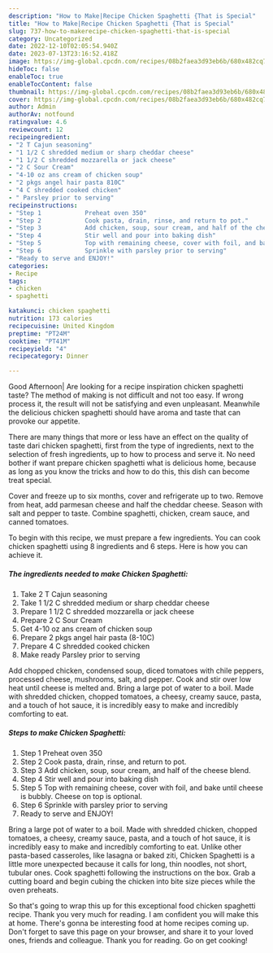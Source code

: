 ```yaml
---
description: "How to Make|Recipe Chicken Spaghetti {That is Special"
title: "How to Make|Recipe Chicken Spaghetti {That is Special"
slug: 737-how-to-makerecipe-chicken-spaghetti-that-is-special
category: Uncategorized
date: 2022-12-10T02:05:54.940Z
date: 2023-07-13T23:16:52.418Z
image: https://img-global.cpcdn.com/recipes/08b2faea3d93eb6b/680x482cq70/chicken-spaghetti-recipe-main-photo.jpg
hideToc: false
enableToc: true
enableTocContent: false
thumbnail: https://img-global.cpcdn.com/recipes/08b2faea3d93eb6b/680x482cq70/chicken-spaghetti-recipe-main-photo.jpg
cover: https://img-global.cpcdn.com/recipes/08b2faea3d93eb6b/680x482cq70/chicken-spaghetti-recipe-main-photo.jpg
author: Admin
authorAv: notfound
ratingvalue: 4.6
reviewcount: 12
recipeingredient:
- "2 T Cajun seasoning"
- "1 1/2 C shredded medium or sharp cheddar cheese"
- "1 1/2 C shredded mozzarella or jack cheese"
- "2 C Sour Cream"
- "4-10 oz ans cream of chicken soup"
- "2 pkgs angel hair pasta 810C"
- "4 C shredded cooked chicken"
- " Parsley prior to serving"
recipeinstructions:
- "Step 1            Preheat oven 350"
- "Step 2            Cook pasta, drain, rinse, and return to pot."
- "Step 3            Add chicken, soup, sour cream, and half of the cheese blend."
- "Step 4            Stir well and pour into baking dish"
- "Step 5            Top with remaining cheese, cover with foil, and bake until cheese is bubbly. Cheese on top is optional."
- "Step 6            Sprinkle with parsley prior to serving"
- "Ready to serve and ENJOY!"
categories:
- Recipe
tags:
- chicken
- spaghetti

katakunci: chicken spaghetti 
nutrition: 173 calories
recipecuisine: United Kingdom
preptime: "PT24M"
cooktime: "PT41M"
recipeyield: "4"
recipecategory: Dinner

---
```



Good Afternoon| Are looking for a recipe inspiration chicken spaghetti taste? The method of making is not difficult and not too easy. If wrong process it, the result will not be satisfying and even unpleasant. Meanwhile the delicious chicken spaghetti should have aroma and taste that can provoke our appetite.






There are many things that more or less have an effect on the quality of taste dari chicken spaghetti, first from the type of ingredients, next to the selection of fresh ingredients, up to how to process and serve it. No need bother if want prepare chicken spaghetti what is delicious home, because as long as you know the tricks and how to do this, this dish can become treat special.


Cover and freeze up to six months, cover and refrigerate up to two. Remove from heat, add parmesan cheese and half the cheddar cheese. Season with salt and pepper to taste. Combine spaghetti, chicken, cream sauce, and canned tomatoes.


To begin with this recipe, we must prepare a few ingredients. You can cook chicken spaghetti using 8 ingredients and 6 steps. Here is how you can achieve it.

<!--inarticleads1-->

##### The ingredients needed to make Chicken Spaghetti:

1. Take 2 T Cajun seasoning
1. Take 1 1/2 C shredded medium or sharp cheddar cheese
1. Prepare 1 1/2 C shredded mozzarella or jack cheese
1. Prepare 2 C Sour Cream
1. Get 4-10 oz ans cream of chicken soup
1. Prepare 2 pkgs angel hair pasta (8-10C)
1. Prepare 4 C shredded cooked chicken
1. Make ready  Parsley prior to serving


Add chopped chicken, condensed soup, diced tomatoes with chile peppers, processed cheese, mushrooms, salt, and pepper. Cook and stir over low heat until cheese is melted and. Bring a large pot of water to a boil. Made with shredded chicken, chopped tomatoes, a cheesy, creamy sauce, pasta, and a touch of hot sauce, it is incredibly easy to make and incredibly comforting to eat. 

<!--inarticleads2-->

##### Steps to make Chicken Spaghetti:

1. Step 1            Preheat oven 350
1. Step 2            Cook pasta, drain, rinse, and return to pot.
1. Step 3            Add chicken, soup, sour cream, and half of the cheese blend.
1. Step 4            Stir well and pour into baking dish
1. Step 5            Top with remaining cheese, cover with foil, and bake until cheese is bubbly. Cheese on top is optional.
1. Step 6            Sprinkle with parsley prior to serving
1. Ready to serve and ENJOY!

Bring a large pot of water to a boil. Made with shredded chicken, chopped tomatoes, a cheesy, creamy sauce, pasta, and a touch of hot sauce, it is incredibly easy to make and incredibly comforting to eat. Unlike other pasta-based casseroles, like lasagna or baked ziti, Chicken Spaghetti is a little more unexpected because it calls for long, thin noodles, not short, tubular ones. Cook spaghetti following the instructions on the box. Grab a cutting board and begin cubing the chicken into bite size pieces while the oven preheats. 

So that's going to wrap this up for this exceptional food chicken spaghetti recipe. Thank you very much for reading. I am confident you will make this at home. There's gonna be interesting food at home recipes coming up. Don't forget to save this page on your browser, and share it to your loved ones, friends and colleague. Thank you for reading. Go on get cooking!
